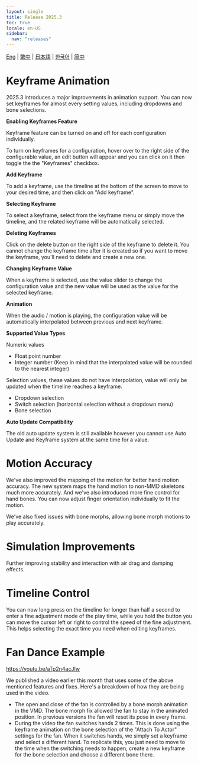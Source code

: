 ```yaml
---
layout: single
title: Release 2025.3
toc: true
locale: en-US
sidebar:
  nav: "releases"
---
```

[Eng](/dancexr/releases/2025.3) | [繁中](/tw/dancexr/releases/2025.3) | [日本語](/jp/dancexr/releases/2025.3) | [한국어](/kr/dancexr/releases/2025.3) | [简中](/zh/dancexr/releases/2025.3)

# Keyframe Animation

2025.3 introduces a major improvements in animation support. You can now set keyframes for almost every setting values, including dropdowns and bone selections. 

**Enabling Keyframes Feature**

Keyframe feature can be turned on and off for each configuration individually. 

To turn on keyframes for a configuration, hover over to the right side of the configurable value, an edit button will appear and you can click on it then toggle the the "Keyframes" checkbox. 

**Add Keyframe**

To add a keyframe, use the timeline at the bottom of the screen to move to your desired time, and then click on "Add keyframe".

**Selecting Keyframe**

To select a keyframe, select from the keyframe menu or simply move the timeline, and the related keyframe will be automatically selected.

**Deleting Keyframes**

Click on the delete button on the right side of the keyframe to delete it. You cannot change the keyframe time after it is created so if you want to move the keyframe, you'll need to delete and create a new one.


**Changing Keyframe Value**

When a keyframe is selected, use the value slider to change the configuration value and the new value will be used as the value for the selected keyframe.

**Animation**

When the audio / motion is playing, the configuration value will be automatically interpolated between previous and next keyframe.

**Supported Value Types**

Numeric values
* Float point number
* Integer number (Keep in mind that the interpolated value will be rounded to the nearest integer)

Selection values, these values do not have interpolation, value will only be updated when the timeline reaches a keyframe.
* Dropdown selection 
* Switch selection (horizontal selection without a dropdown menu)
* Bone selection

**Auto Update Compatibility**

The old auto update system is still available however you cannot use Auto Update and Keyframe system at the same time for a value.



# Motion Accuracy

We've also improved the mapping of the motion for better hand motion accuracy. The new system maps the hand motion to non-MMD skeletons much more accurately. And we've also introduced more fine control for hand bones. You can now adjust finger orientation individually to fit the motion.

We've also fixed issues with bone morphs, allowing bone morph motions to play accurately.



# Simulation Improvements

Further improving stability and interaction with air drag and damping effects.  


# Timeline Control

You can now long press on the timeline for longer than half a second to enter a fine adjustment mode of the play time, while you hold the button you can move the cursor left or right to control the speed of the fine adjustment. This helps selecting the exact time you need when editing keyframes.

# Fan Dance Example

https://youtu.be/aTp2n4acJIw

We published a video earlier this month that uses some of the above mentioned features and fixes. Here's a breakdown of how they are being used in the video.

* The open and close of the fan is controlled by a bone morph animation in the VMD. The bone morph fix allowed the fan to stay in the animated position. In previous versions the fan will reset its pose in every frame.
* During the video the fan switches hands 2 times. This is done using the keyframe animation on the bone selection of the "Attach To Actor" settings for the fan. When it switches hands, we simply set a keyframe and select a different hand. To replicate this, you just need to move to the time when the switching needs to happen, create a new keyframe for the bone selection and choose a different bone there.
